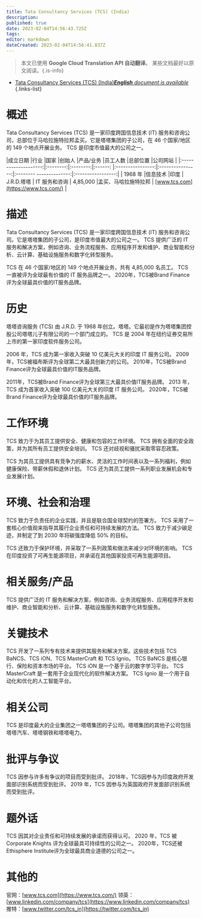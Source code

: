 ```yaml
---
title: Tata Consultancy Services (TCS) (India)
description: 
published: true
date: 2023-02-04T14:56:43.725Z
tags: 
editor: markdown
dateCreated: 2023-02-04T14:56:41.837Z
---
```


> 本文已使用 **Google Cloud Translation API 自动翻译**。
某些文档最好以原文阅读。{.is-info}



- [Tata Consultancy Services (TCS) (India)***English** document is available*](/en/Knowledge-base/Dictionary/Company/tata-consultancy-services-tcs-india)
{.links-list}


# 概述

Tata Consultancy Services (TCS) 是一家印度跨国信息技术 (IT) 服务和咨询公司，总部位于马哈拉施特拉邦孟买。它是塔塔集团的子公司，在 46 个国家/地区的 149 个地点开展业务。 TCS 是印度市值最大的公司之一。

|成立日期 |行业 |国家 |创始人 |产品/业务 |员工人数 |总部位置 |公司网站 |
|:--------------------:|:--------:|:--------:|:------: |:----------------:|:----------------:|:-------- --------------:|:-----------------:|
| 1968 年 |信息技术 |印度 | J.R.D.塔塔 | IT 服务和咨询 | 4,85,000 |孟买、马哈拉施特拉邦 | [www.tcs.com](https://www.tcs.com/) |

# 描述

Tata Consultancy Services (TCS) 是一家印度跨国信息技术 (IT) 服务和咨询公司。它是塔塔集团的子公司，是印度市值最大的公司之一。 TCS 提供广泛的 IT 服务和解决方案，例如咨询、业务流程服务、应用程序开发和维护、商业智能和分析、云计算、基础设施服务和数字化转型服务。

TCS 在 46 个国家/地区的 149 个地点开展业务，共有 4,85,000 名员工。 TCS 一直被评为全球最有价值的 IT 服务品牌之一。 2020年，TCS被Brand Finance评为全球最具价值的IT服务品牌。

# 历史

塔塔咨询服务 (TCS) 由 J.R.D. 于 1968 年创立。塔塔。它最初是作为塔塔集团控股公司塔塔儿子有限公司的一个部门成立的。 TCS 是 2004 年在纽约证券交易所上市的第一家印度软件服务公司。

2006 年，TCS 成为第一家收入突破 10 亿美元大关的印度 IT 服务公司。 2009年，TCS被福布斯评为全球第二大最具创新力的公司。 2010年，TCS被Brand Finance评为全球最具价值的IT服务品牌。

2011年，TCS被Brand Finance评为全球第三大最具价值IT服务品牌。 2013 年，TCS 成为首家收入突破 100 亿美元大关的印度 IT 服务公司。 2020年，TCS被Brand Finance评为全球最具价值的IT服务品牌。

# 工作环境

TCS 致力于为其员工提供安全、健康和包容的工作环境。 TCS 拥有全面的安全政策，并为其所有员工提供安全培训。 TCS 还对歧视和骚扰采取零容忍政策。

TCS 为其员工提供具有竞争力的薪水、灵活的工作时间表以及一系列福利，例如健康保险、带薪休假和退休计划。 TCS 还为其员工提供一系列职业发展机会和专业发展计划。

# 环境、社会和治理

TCS 致力于负责任的企业实践，并且是联合国全球契约的签署方。 TCS 采用了一套核心价值观来指导其履行企业责任和可持续发展的方法。 TCS 致力于减少碳足迹，并制定了到 2030 年将碳强度降低 50% 的目标。

TCS 还致力于保护环境，并采取了一系列政策和做法来减少对环境的影响。 TCS在印度投资了可再生能源项目，并承诺在其他国家投资可再生能源项目。

# 相关服务/产品

TCS 提供广泛的 IT 服务和解决方案，例如咨询、业务流程服务、应用程序开发和维护、商业智能和分析、云计算、基础设施服务和数字化转型服务。

# 关键技术

TCS 开发了一系列专有技术来提供其服务和解决方案。这些技术包括 TCS BaNCS、TCS iON、TCS MasterCraft 和 TCS Ignio。 TCS BaNCS 是核心银行、保险和资本市场的平台。 TCS iON 是一个基于云的数字学习平台。 TCS MasterCraft 是一套用于企业现代化的软件解决方案。 TCS Ignio 是一个用于自动化和优化的人工智能平台。

# 相关公司

TCS 是印度最大的企业集团之一塔塔集团的子公司。塔塔集团的其他子公司包括塔塔汽车、塔塔钢铁和塔塔电力。

# 批评与争议

TCS 因参与许多有争议的项目而受到批评。 2018年，TCS因参与为印度政府开发面部识别系统而受到批评。 2019 年，TCS 因参与为英国政府开发面部识别系统而受到批评。

# 题外话

TCS 因其对企业责任和可持续发展的承诺而获得认可。 2020 年，TCS 被 Corporate Knights 评为全球最具可持续性的公司之一。 2020年，TCS还被Ethisphere Institute评为全球最具商业道德的公司之一。

# 其他的

官网：[www.tcs.com](https://www.tcs.com/)
领英：[www.linkedin.com/company/tcs](https://www.linkedin.com/company/tcs)
推特：[www.twitter.com/tcs_in](https://twitter.com/tcs_in)